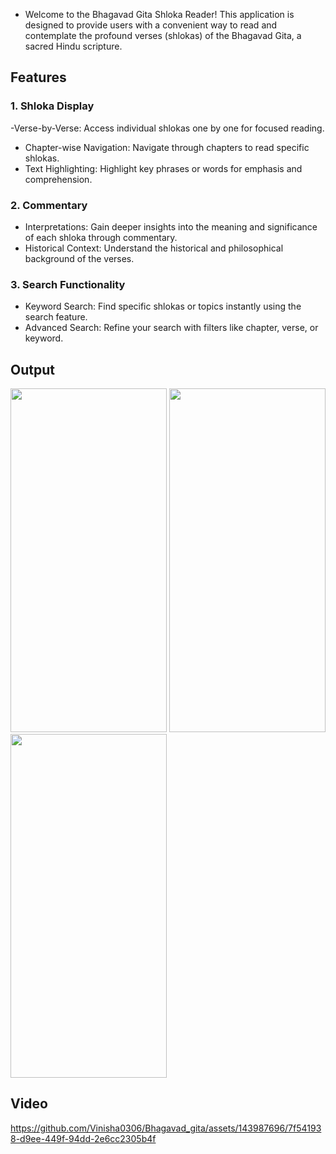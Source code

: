- Welcome to the Bhagavad Gita Shloka Reader! This application is designed to provide users with a convenient way to read and contemplate the profound verses (shlokas) of the Bhagavad Gita, a sacred Hindu scripture.

## Features
### 1. Shloka Display
-Verse-by-Verse: Access individual shlokas one by one for focused reading.
- Chapter-wise Navigation: Navigate through chapters to read specific shlokas.
- Text Highlighting: Highlight key phrases or words for emphasis and comprehension.
### 2. Commentary
- Interpretations: Gain deeper insights into the meaning and significance of each shloka through commentary.
- Historical Context: Understand the historical and philosophical background of the verses.
### 3. Search Functionality
- Keyword Search: Find specific shlokas or topics instantly using the search feature.
- Advanced Search: Refine your search with filters like chapter, verse, or keyword.

##  Output

<img src="https://github.com/Vinisha0306/Bhagavad_gita/assets/143987696/770e7d52-90f6-499d-8978-4461831d8c8c" width="250" height="550">
<img src="https://github.com/Vinisha0306/Bhagavad_gita/assets/143987696/302e4aba-51c9-454d-9846-70bfd0c0c37a" width="250" height="550">
<img src="https://github.com/Vinisha0306/Bhagavad_gita/assets/143987696/9d3d323f-d1c5-4d30-bae6-c2d5e4294811" width="250" height="550">

## Video

https://github.com/Vinisha0306/Bhagavad_gita/assets/143987696/7f541938-d9ee-449f-94dd-2e6cc2305b4f
